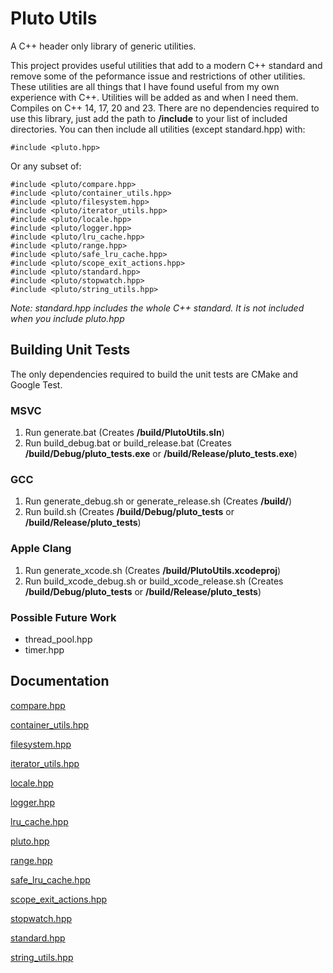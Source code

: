 # Pluto Utils
A C++ header only library of generic utilities.

This project provides useful utilities that add to a modern C++ standard and remove some of the peformance issue and restrictions of other utilities. These utilities are all things that I have found useful from my own experience with C++. Utilities will be added as and when I need them. Compiles on C++ 14, 17, 20 and 23. There are no dependencies required to use this library, just add the path to **/include** to your list of included directories. You can then include all utilities (except standard.hpp) with:
```
#include <pluto.hpp>
```

Or any subset of:
```
#include <pluto/compare.hpp>
#include <pluto/container_utils.hpp>
#include <pluto/filesystem.hpp>
#include <pluto/iterator_utils.hpp>
#include <pluto/locale.hpp>
#include <pluto/logger.hpp>
#include <pluto/lru_cache.hpp>
#include <pluto/range.hpp>
#include <pluto/safe_lru_cache.hpp>
#include <pluto/scope_exit_actions.hpp>
#include <pluto/standard.hpp>
#include <pluto/stopwatch.hpp>
#include <pluto/string_utils.hpp>
```

*Note: standard.hpp includes the whole C++ standard. It is not included when you include pluto.hpp*

## Building Unit Tests
The only dependencies required to build the unit tests are CMake and Google Test.

### MSVC
1. Run generate.bat (Creates **/build/PlutoUtils.sln**)
2. Run build_debug.bat or build_release.bat (Creates **/build/Debug/pluto_tests.exe** or **/build/Release/pluto_tests.exe**)

### GCC
1. Run generate_debug.sh or generate_release.sh (Creates **/build/**)
2. Run build.sh (Creates **/build/Debug/pluto_tests** or **/build/Release/pluto_tests**)

### Apple Clang
1. Run generate_xcode.sh (Creates **/build/PlutoUtils.xcodeproj**)
2. Run build_xcode_debug.sh or build_xcode_release.sh (Creates **/build/Debug/pluto_tests** or **/build/Release/pluto_tests**)

### Possible Future Work
- thread_pool.hpp
- timer.hpp

## Documentation
[compare.hpp](./docs/compare.md)

[container_utils.hpp](./docs/container_utils.md)

[filesystem.hpp](./docs/filesystem.md)

[iterator_utils.hpp](./docs/iterator_utils.md)

[locale.hpp](./docs/locale.md)

[logger.hpp](./docs/logger.md)

[lru_cache.hpp](./docs/lru_cache.md)

[pluto.hpp](./docs/pluto.md)

[range.hpp](./docs/range.md)

[safe_lru_cache.hpp](./docs/safe_lru_cache.md)

[scope_exit_actions.hpp](./docs/scope_exit_actions.md)

[stopwatch.hpp](./docs/stopwatch.md)

[standard.hpp](./docs/standard.md)

[string_utils.hpp](./docs/string_utils.md)
